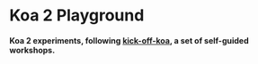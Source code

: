 # Koa 2 Playground

#### Koa 2 experiments, following [kick-off-koa](https://github.com/koajs/kick-off-koa), a set of self-guided workshops.
